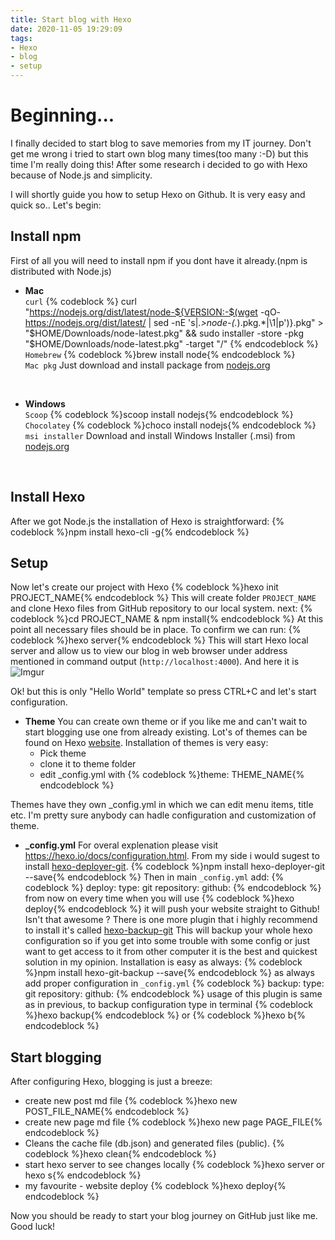 ```yaml
---
title: Start blog with Hexo
date: 2020-11-05 19:29:09
tags:
- Hexo
- blog
- setup
---
```

Beginning...
===============

I finally decided to start blog to save memories from my IT journey. Don't get me wrong 
i tried to start own blog many times(too many :-D) but this time I'm really doing this!
After some research i decided to go with Hexo because of Node.js and simplicity.

I will shortly guide you how to setup Hexo on Github. It is very easy and quick so..
Let's begin:
<br/>

## Install npm 
First of all you will need to install npm if you dont have it already.(npm is distributed with Node.js)

*  **Mac**
 <br/>`curl`
{% codeblock %}
curl "https://nodejs.org/dist/latest/node-${VERSION:-$(wget -qO- https://nodejs.org/dist/latest/ | sed -nE 's|.*>node-(.*)\.pkg</a>.*|\1|p')}.pkg" > "$HOME/Downloads/node-latest.pkg" && sudo installer -store -pkg "$HOME/Downloads/node-latest.pkg" -target "/"
{% endcodeblock %}
<br/>`Homebrew`
{% codeblock %}brew install node{% endcodeblock %}
<br/>`Mac pkg`
Just download and install package from [nodejs.org](https://nodejs.org/en/download/current)
<br/>

*  **Windows**
<br/>`Scoop`
{% codeblock %}scoop install nodejs{% endcodeblock %}
<br/>`Chocolatey`
{% codeblock %}choco install nodejs{% endcodeblock %}
<br/>`msi installer`
Download and install Windows Installer (.msi) from [nodejs.org](https://nodejs.org/en/download/current)
<br/>

## Install Hexo
After we got Node.js the installation of Hexo is straightforward:
{% codeblock %}npm install hexo-cli -g{% endcodeblock %}

## Setup
Now let's create our project with Hexo
{% codeblock %}hexo init PROJECT_NAME{% endcodeblock %}
This will create folder `PROJECT_NAME` and clone Hexo files from GitHub repository
to our local system.
next:
{% codeblock %}cd PROJECT_NAME & npm install{% endcodeblock %}
At this point all necessary files should be in place. To confirm
we can run:
{% codeblock %}hexo server{% endcodeblock %}
This will start Hexo local server and allow us to view our blog in web browser
under address mentioned in command output (`http://localhost:4000`).
And here it is
![Imgur](https://i.imgur.com/pZRwOa5.png)
<br/>

Ok! but this is only "Hello World" template so press CTRL+C and let's start configuration.
<br/>
* **Theme**
You can create own theme or if you like me and can't wait to start blogging use one from already existing. Lot's of themes can be found on Hexo [website](https://hexo.io/themes/). Installation of themes is very easy: 
	+ Pick theme 
	+ clone it to theme folder 
	+ edit _config.yml with {% codeblock %}theme: THEME_NAME{% endcodeblock %}

Themes have they own _config.yml in which we can edit menu items, title etc. I'm pretty sure anybody can hadle configuration and customization of theme.
<br/>
* **_config.yml**
For overal explenation please visit https://hexo.io/docs/configuration.html.
From my side i would sugest to install [hexo-deployer-git](https://github.com/hexojs/hexo-deployer-git).
{% codeblock %}npm install hexo-deployer-git --save{% endcodeblock %}
Then in main `_config.yml` add:
{% codeblock %}
deploy:
  type: git
  repository:
    github: <repository url>
{% endcodeblock %}
from now on every time when you will use {% codeblock %}hexo deploy{% endcodeblock %} it will push your website
straight to Github! Isn't that awesome ?
There is one more plugin that i highly recommend to install it's called [hexo-backup-git](https://github.com/coneycode/hexo-git-backup)
This will backup your whole hexo configuration so if you get into some trouble with some config or just want to get access to it from other computer
it is the best and quickest solution in my opinion.
Installation is easy as always:
{% codeblock %}npm install hexo-git-backup --save{% endcodeblock %}
as always add proper configuration in `_config.yml`
{% codeblock %}
backup:
    type: git
    repository:
       github: <repository url>
{% endcodeblock %}
usage of this plugin is same as in previous, to backup configuration type in terminal
{% codeblock %}hexo backup{% endcodeblock %} or {% codeblock %}hexo b{% endcodeblock %}

## Start blogging
After configuring Hexo, blogging is just a breeze:
* create new post md file
{% codeblock %}hexo new POST_FILE_NAME{% endcodeblock %}
* create new page md file
{% codeblock %}hexo new page PAGE_FILE{% endcodeblock %}
* Cleans the cache file (db.json) and generated files (public).
{% codeblock %}hexo clean{% endcodeblock %}
* start hexo server to see changes locally
{% codeblock %}hexo server or hexo s{% endcodeblock %}
* my favourite - website deploy
{% codeblock %}hexo deploy{% endcodeblock %}

Now you should be ready to start your blog journey on GitHub just like me. Good luck!
